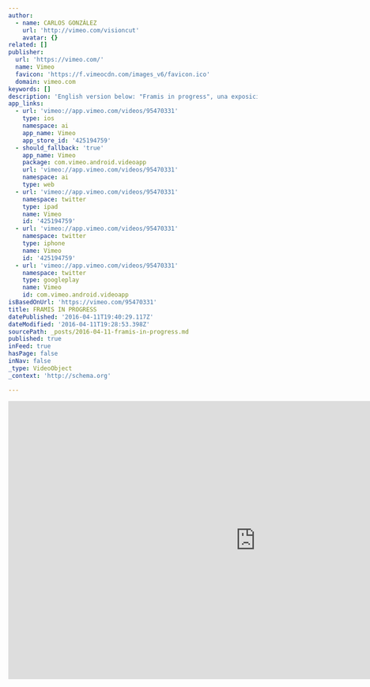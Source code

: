 ```yaml
---
author:
  - name: CARLOS GONZÁLEZ
    url: 'http://vimeo.com/visioncut'
    avatar: {}
related: []
publisher:
  url: 'https://vimeo.com/'
  name: Vimeo
  favicon: 'https://f.vimeocdn.com/images_v6/favicon.ico'
  domain: vimeo.com
keywords: []
description: 'English version below: "Framis in progress", una exposición retrospectiva de la artista Alicia Framis, (Barcelona, 1967), quien ha alcanzado reconocimiento internacional por sus performances y proyectos interdisciplinares en espacios públicos, en los que conviven moda, arte, arquitectura y diseño. La obra se divide en tres espacios: Arquitectura Social, Moda y Manifestaciones y Muros de deseos.'
app_links:
  - url: 'vimeo://app.vimeo.com/videos/95470331'
    type: ios
    namespace: ai
    app_name: Vimeo
    app_store_id: '425194759'
  - should_fallback: 'true'
    app_name: Vimeo
    package: com.vimeo.android.videoapp
    url: 'vimeo://app.vimeo.com/videos/95470331'
    namespace: ai
    type: web
  - url: 'vimeo://app.vimeo.com/videos/95470331'
    namespace: twitter
    type: ipad
    name: Vimeo
    id: '425194759'
  - url: 'vimeo://app.vimeo.com/videos/95470331'
    namespace: twitter
    type: iphone
    name: Vimeo
    id: '425194759'
  - url: 'vimeo://app.vimeo.com/videos/95470331'
    namespace: twitter
    type: googleplay
    name: Vimeo
    id: com.vimeo.android.videoapp
isBasedOnUrl: 'https://vimeo.com/95470331'
title: FRAMIS IN PROGRESS
datePublished: '2016-04-11T19:40:29.117Z'
dateModified: '2016-04-11T19:28:53.398Z'
sourcePath: _posts/2016-04-11-framis-in-progress.md
published: true
inFeed: true
hasPage: false
inNav: false
_type: VideoObject
_context: 'http://schema.org'

---
```

<iframe src="https://cdn.embedly.com/widgets/media.html?src=https%3A%2F%2Fplayer.vimeo.com%2Fvideo%2F95470331&amp;url=https%3A%2F%2Fvimeo.com%2F95470331&amp;image=http%3A%2F%2Fi.vimeocdn.com%2Fvideo%2F475407985_1280.jpg&amp;key=b7d04c9b404c499eba89ee7072e1c4f7&amp;type=text%2Fhtml&amp;schema=vimeo" width="1000" height="563" scrolling="no" frameborder="0" allowfullscreen="allowfullscreen" style=""></iframe>